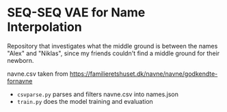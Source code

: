 # SEQ-SEQ VAE for Name Interpolation

Repository that investigates what the middle ground is between the names "Alex" and "Niklas", since my friends couldn't find a middle ground for their newborn.

navne.csv taken from https://familieretshuset.dk/navne/navne/godkendte-fornavne

* `csvparse.py` parses and filters navne.csv into names.json
* `train.py` does the model training and evaluation


